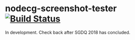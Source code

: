 # nodecg-screenshot-tester [![Build Status](https://travis-ci.com/nodecg/nodecg-screenshot-tester.svg?branch=master)](https://travis-ci.com/nodecg/nodecg-screenshot-tester)

In development. Check back after SGDQ 2018 has concluded.
